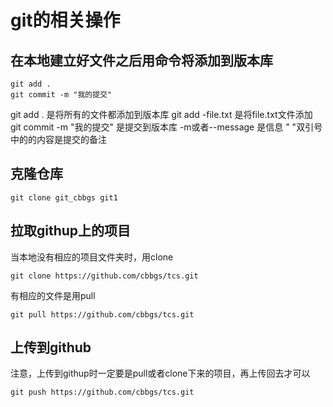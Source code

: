 # git的相关操作

## 在本地建立好文件之后用命令将添加到版本库
```
git add .
git commit -m "我的提交"
```
git add . 是将所有的文件都添加到版本库 
git add -file.txt 是将file.txt文件添加
git commit -m "我的提交" 是提交到版本库  -m或者--message 是信息 " "双引号中的的内容是提交的备注

## 克隆仓库
```
git clone git_cbbgs git1
```
## 拉取githup上的项目
当本地没有相应的项目文件夹时，用clone
```
git clone https://github.com/cbbgs/tcs.git

```
有相应的文件是用pull
```
git pull https://github.com/cbbgs/tcs.git
```

## 上传到github
注意，上传到githup时一定要是pull或者clone下来的项目，再上传回去才可以
```
git push https://github.com/cbbgs/tcs.git
```

